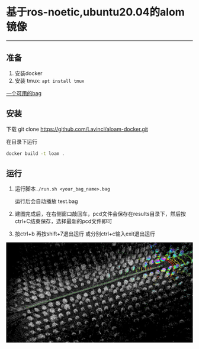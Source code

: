 # 基于ros-noetic,ubuntu20.04的alom镜像
---
## 准备
1. 安装docker
2. 安装 tmux: ``apt install tmux``

[一个可用的bag](https://drive.google.com/file/d/1s05tBQOLNEDDurlg48KiUWxCp-YqYyGH/view)

## 安装
下载
git clone https://github.com/Lavinci/aloam-docker.git

在目录下运行
```bash
docker build -t loam .
```

## 运行
1. 运行脚本``./run.sh <your_bag_name>.bag``

    运行后会自动播放 test.bag

2. 建图完成后，在右侧窗口敲回车，pcd文件会保存在results目录下，然后按ctrl+C结束保存，选择最新的pcd文件即可
3. 按ctrl+b 再按shift+7退出运行 或分别ctrl+c输入exit退出运行

![show](assert/screenshot.png)

